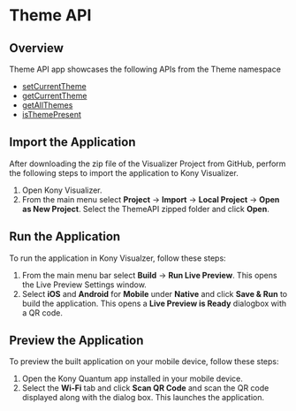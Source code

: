 # Theme API
<h2>Overview</h2>
Theme API app showcases the following APIs from the Theme namespace
<ul>
  <li><a href ="https://docs.kony.com/konylibrary/visualizer/viz_api_dev_guide/Default.htm#kony.theme_functions.htm#theme.se%3FTocPath%3DTheme%2520API%7Ckony.theme%2520Namespace%7CFunctions%7C_____8">setCurrentTheme</a></li>
  <li><a href="https://docs.kony.com/konylibrary/visualizer/viz_api_dev_guide/Default.htm#kony.theme_functions.htm#theme.ge2%3FTocPath%3DTheme%2520API%7Ckony.theme%2520Namespace%7CFunctions%7C_____5">getCurrentTheme</a></li>
  <li><a href="https://docs.kony.com/konylibrary/visualizer/viz_api_dev_guide/Default.htm#kony.theme_functions.htm#theme.al%3FTocPath%3DTheme%2520API%7Ckony.theme%2520Namespace%7CFunctions%7C_____4">getAllThemes</a></li>
  <li><a href="https://docs.kony.com/konylibrary/visualizer/viz_api_dev_guide/Default.htm#kony.theme_functions.htm#theme.is%3FTocPath%3DTheme%2520API%7Ckony.theme%2520Namespace%7CFunctions%7C_____7">isThemePresent</a></li>
  </ul>
<h2>Import the Application</h2>
After downloading the zip file of the Visualizer Project from GitHub, perform the following steps to import the application to Kony Visualizer.
<ol>
  <li>Open Kony Visualizer.</li>
  <li>From the main menu select <b>Project</b> &#8594; <b>Import</b> &#8594; <b>Local Project</b> &#8594; <b>Open as New Project</b>. Select the ThemeAPI zipped folder and click <b>Open</b>.</li>
</ol>
<h2>Run the Application</h2>
To run the application in Kony Visualzer, follow these steps:
<ol>
  <li>From the main menu bar select <b>Build</b> &#8594; <b>Run Live Preview</b>. This opens the Live Preview Settings window.</li>
  <li>Select <b>iOS</b> and <b>Android</b> for <b>Mobile</b> under <b>Native</b> and click <b>Save & Run</b> to build the application. This opens a <b>Live Preview is Ready</b> dialogbox with a QR code.</li> 
  </ol>
  <h2>Preview the Application</h2>
  To preview the built application on your mobile device, follow these steps:
  <ol>
<li>Open the Kony Quantum app installed in your mobile device.</li>
  <li>Select the <b>Wi-Fi</b> tab and click <b>Scan QR Code</b> and scan the QR code displayed along with the dialog box. This launches the application.</li> 
</ol>
